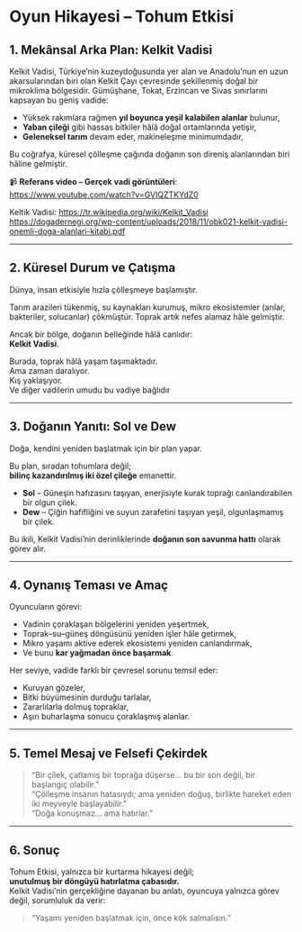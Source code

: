 # Oyun Hikayesi – Tohum Etkisi

## 1. Mekânsal Arka Plan: Kelkit Vadisi

Kelkit Vadisi, Türkiye’nin kuzeydoğusunda yer alan ve Anadolu’nun en uzun akarsularından biri olan Kelkit Çayı çevresinde şekillenmiş doğal bir mikroklima bölgesidir. Gümüşhane, Tokat, Erzincan ve Sivas sınırlarını kapsayan bu geniş vadide:

- Yüksek rakımlara rağmen **yıl boyunca yeşil kalabilen alanlar** bulunur,  
- **Yaban çileği** gibi hassas bitkiler hâlâ doğal ortamlarında yetişir,  
- **Geleneksel tarım** devam eder, makineleşme minimumdadır,  

Bu coğrafya, küresel çölleşme çağında doğanın son direniş alanlarından biri hâline gelmiştir.

📹 **Referans video – Gerçek vadi görüntüleri**:  
https://www.youtube.com/watch?v=GVIQZTKYdZ0

Keltik Vadisi:
https://tr.wikipedia.org/wiki/Kelkit_Vadisi
https://dogadernegi.org/wp-content/uploads/2018/11/obk021-kelkit-vadisi-onemli-doga-alanlari-kitabi.pdf

---

## 2. Küresel Durum ve Çatışma

Dünya, insan etkisiyle hızla çölleşmeye başlamıştır.

Tarım arazileri tükenmiş, su kaynakları kurumuş, mikro ekosistemler (arılar, bakteriler, solucanlar) çökmüştür. Toprak artık nefes alamaz hâle gelmiştir.

Ancak bir bölge, doğanın belleğinde hâlâ canlıdır:  
**Kelkit Vadisi**.

Burada, toprak hâlâ yaşam taşımaktadır.  
Ama zaman daralıyor.  
Kış yaklaşıyor.  
Ve diğer vadilerin umudu bu vadiye bağlıdır

---

## 3. Doğanın Yanıtı: Sol ve Dew

Doğa, kendini yeniden başlatmak için bir plan yapar.

Bu plan, sıradan tohumlara değil;  
**bilinç kazandırılmış iki özel çileğe** emanettir.

- **Sol** – Güneşin hafızasını taşıyan, enerjisiyle kurak toprağı canlandırabilen bir olgun çilek.  
- **Dew** – Çiğin hafifliğini ve suyun zarafetini taşıyan yeşil, olgunlaşmamış bir çilek.

Bu ikili, Kelkit Vadisi’nin derinliklerinde **doğanın son savunma hattı** olarak görev alır.

---

## 4. Oynanış Teması ve Amaç

Oyuncuların görevi:

- Vadinin çoraklaşan bölgelerini yeniden yeşertmek,  
- Toprak–su–güneş döngüsünü yeniden işler hâle getirmek,  
- Mikro yaşamı aktive ederek ekosistemi yeniden canlandırmak,  
- Ve bunu **kar yağmadan önce başarmak**.

Her seviye, vadide farklı bir çevresel sorunu temsil eder:
- Kuruyan gözeler,
- Bitki büyümesinin durduğu tarlalar,
- Zararlılarla dolmuş topraklar,
- Aşırı buharlaşma sonucu çoraklaşmış alanlar.

---

## 5. Temel Mesaj ve Felsefi Çekirdek

> “Bir çilek, çatlamış bir toprağa düşerse… bu bir son değil, bir başlangıç olabilir.”  
> “Çölleşme insanın hatasıydı; ama yeniden doğuş, birlikte hareket eden iki meyveyle başlayabilir.”  
> “Doğa konuşmaz… ama hatırlar.”

---

## 6. Sonuç

Tohum Etkisi, yalnızca bir kurtarma hikayesi değil;  
**unutulmuş bir döngüyü hatırlatma çabasıdır.**  
Kelkit Vadisi’nin gerçekliğine dayanan bu anlatı, oyuncuya yalnızca görev değil, sorumluluk da verir:  
> “Yaşamı yeniden başlatmak için, önce kök salmalısın.”

